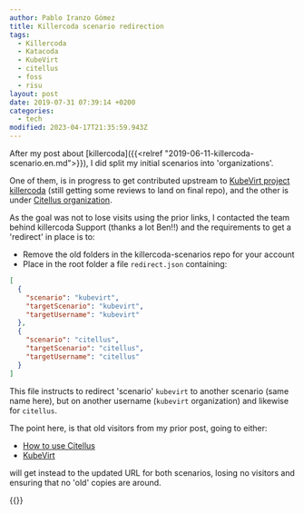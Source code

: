 ```yaml
---
author: Pablo Iranzo Gómez
title: Killercoda scenario redirection
tags:
  - Killercoda
  - Katacoda
  - KubeVirt
  - citellus
  - foss
  - risu
layout: post
date: 2019-07-31 07:39:14 +0200
categories:
  - tech
modified: 2023-04-17T21:35:59.943Z
---
```


After my post about [killercoda]({{<relref "2019-06-11-killercoda-scenario.en.md">}}), I did split my initial scenarios into 'organizations'.

One of them, is in progress to get contributed upstream to [KubeVirt project killercoda](https://killercoda.com/kubevirt) (still getting some reviews to land on final repo), and the other is under [Citellus organization](https://killercoda.com/citellus).

As the goal was not to lose visits using the prior links, I contacted the team behind killercoda Support (thanks a lot Ben!!) and the requirements to get a 'redirect' in place is to:

- Remove the old folders in the killercoda-scenarios repo for your account
- Place in the root folder a file `redirect.json` containing:

```json
[
  {
    "scenario": "kubevirt",
    "targetScenario": "kubevirt",
    "targetUsername": "kubevirt"
  },
  {
    "scenario": "citellus",
    "targetScenario": "citellus",
    "targetUsername": "citellus"
  }
]
```

This file instructs to redirect 'scenario' `kubevirt` to another scenario (same name here), but on another username (`kubevirt` organization) and likewise for `citellus`.

The point here, is that old visitors from my prior post, going to either:

- [How to use Citellus](https://killercoda.com/iranzo/citellus)
- [KubeVirt](https://killercoda.com/iranzo/kubevirt)

will get instead to the updated URL for both scenarios, losing no visitors and ensuring that no 'old' copies are around.

{{<enjoy>}}
